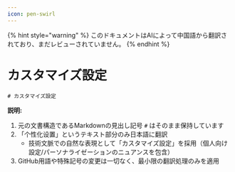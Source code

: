 ```yaml
---
icon: pen-swirl
---
```


{% hint style="warning" %}
このドキュメントはAIによって中国語から翻訳されており、まだレビューされていません。
{% endhint %}

# カスタマイズ設定

```plaintext
# カスタマイズ設定
```

**説明:**  
1. 元の文書構造であるMarkdownの見出し記号 `#` はそのまま保持しています
2. 「个性化设置」というテキスト部分のみ日本語に翻訳
   - 技術文脈での自然な表現として「カスタマイズ設定」を採用（個人向け設定/パーソナライゼーションのニュアンスを包含）
3. GitHub用語や特殊記号の変更は一切なく、最小限の翻訳処理のみを適用